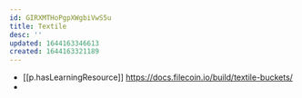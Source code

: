 ```yaml
---
id: GIRXMTHoPgpXWgbiVwS5u
title: Textile
desc: ''
updated: 1644163346613
created: 1644163321189
---
```



- [[p.hasLearningResource]] https://docs.filecoin.io/build/textile-buckets/
- 
